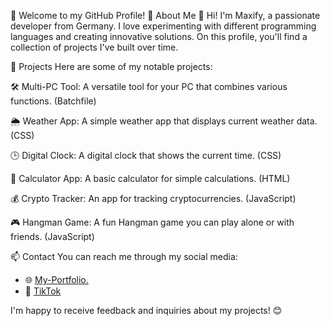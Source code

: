🌟 Welcome to my GitHub Profile! 🌟
About Me
👋 Hi! I'm Maxify, a passionate developer from Germany. I love experimenting with different programming languages and creating innovative solutions. On this profile, you'll find a collection of projects I've built over time.

🚀 Projects
Here are some of my notable projects:

🛠️ Multi-PC Tool: A versatile tool for your PC that combines various functions. (Batchfile)

🌦️ Weather App: A simple weather app that displays current weather data. (CSS)

🕒 Digital Clock: A digital clock that shows the current time. (CSS)

🧮 Calculator App: A basic calculator for simple calculations. (HTML)

💰 Crypto Tracker: An app for tracking cryptocurrencies. (JavaScript)

🎮 Hangman Game: A fun Hangman game you can play alone or with friends. (JavaScript)

📫 Contact
You can reach me through my social media:
- 🌐 [My-Portfolio.](https://maxify407578.github.io/Mein-Portfolio/)
- 🎥 [TikTok](https://www.tiktok.com/@maxify.1)

I'm happy to receive feedback and inquiries about my projects! 😊
